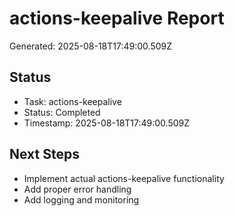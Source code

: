 # actions-keepalive Report

Generated: 2025-08-18T17:49:00.509Z

## Status
- Task: actions-keepalive
- Status: Completed
- Timestamp: 2025-08-18T17:49:00.509Z

## Next Steps
- Implement actual actions-keepalive functionality
- Add proper error handling
- Add logging and monitoring
